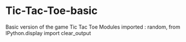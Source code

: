 # Tic-Tac-Toe-basic
Basic version of the game Tic Tac Toe
Modules imported : random, from IPython.display import clear_output
